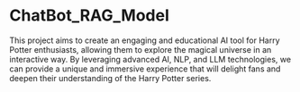 # ChatBot_RAG_Model
This project aims to create an engaging and educational AI tool for Harry Potter enthusiasts, allowing them to explore the magical universe in an interactive way. By leveraging advanced AI, NLP, and LLM technologies, we can provide a unique and immersive experience that will delight fans and deepen their understanding of the Harry Potter series.
